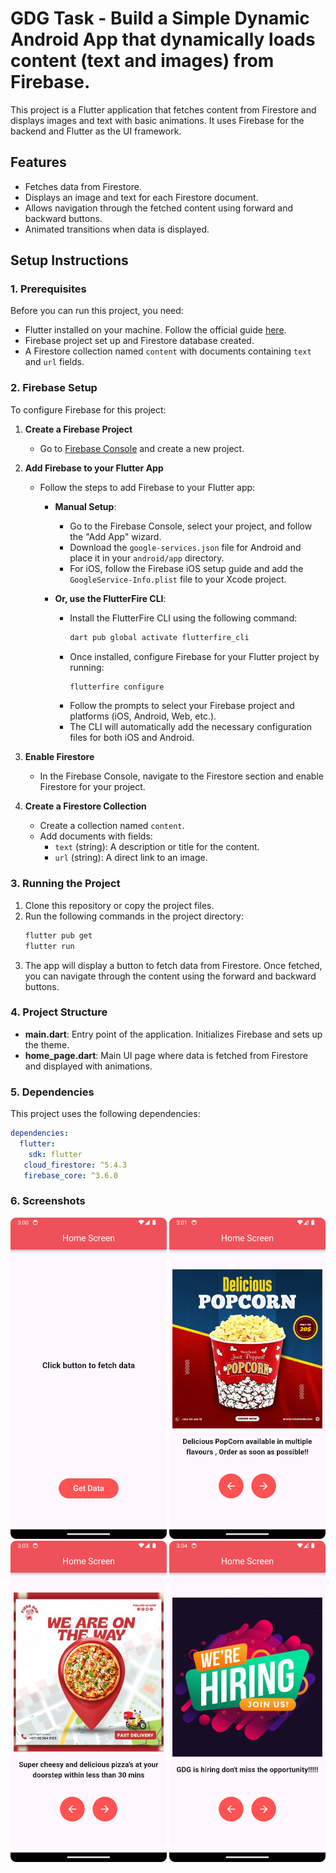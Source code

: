 # GDG Task - Build a Simple Dynamic Android App that dynamically loads content (text and images) from Firebase.
This project is a Flutter application that fetches content from Firestore and displays images and text with basic animations. It uses Firebase for the backend and Flutter as the UI framework.

## Features

- Fetches data from Firestore.
- Displays an image and text for each Firestore document.
- Allows navigation through the fetched content using forward and backward buttons.
- Animated transitions when data is displayed.

## Setup Instructions

### 1. Prerequisites

Before you can run this project, you need:

- Flutter installed on your machine. Follow the official guide [here](https://flutter.dev/docs/get-started/install).
- Firebase project set up and Firestore database created.
- A Firestore collection named `content` with documents containing `text` and `url` fields.

### 2. Firebase Setup

To configure Firebase for this project:

1. **Create a Firebase Project**
    - Go to [Firebase Console](https://console.firebase.google.com/) and create a new project.

2. **Add Firebase to your Flutter App**

   - Follow the steps to add Firebase to your Flutter app:
       - **Manual Setup**:
           - Go to the Firebase Console, select your project, and follow the "Add App" wizard.
           - Download the `google-services.json` file for Android and place it in your `android/app` directory.
           - For iOS, follow the Firebase iOS setup guide and add the `GoogleService-Info.plist` file to your Xcode project.

       - **Or, use the FlutterFire CLI**:
           - Install the FlutterFire CLI using the following command:
               ```bash
               dart pub global activate flutterfire_cli
               ```
           - Once installed, configure Firebase for your Flutter project by running:
               ```bash
               flutterfire configure
               ```
           - Follow the prompts to select your Firebase project and platforms (iOS, Android, Web, etc.).
           - The CLI will automatically add the necessary configuration files for both iOS and Android.

3. **Enable Firestore**
    - In the Firebase Console, navigate to the Firestore section and enable Firestore for your project.

4. **Create a Firestore Collection**
    - Create a collection named `content`.
    - Add documents with fields:
        - `text` (string): A description or title for the content.
        - `url` (string): A direct link to an image.

### 3. Running the Project

1. Clone this repository or copy the project files.
2. Run the following commands in the project directory:
   ```bash
   flutter pub get
   flutter run
3. The app will display a button to fetch data from Firestore. Once fetched, you can navigate through the content using the forward and backward buttons.

### 4. Project Structure

- **main.dart**: Entry point of the application. Initializes Firebase and sets up the theme.
- **home_page.dart**: Main UI page where data is fetched from Firestore and displayed with animations.

### 5. Dependencies

This project uses the following dependencies:

```yaml
dependencies:
  flutter:
    sdk: flutter
   cloud_firestore: ^5.4.3
   firebase_core: ^3.6.0 
   ```

### 6. Screenshots

<div align="center">
  <img src="https://github.com/aarsh-hadap19/gdg-task/blob/main/screenshots/getData.png" alt="Get Data Button" width="250" height="auto">
  <img src="https://github.com/aarsh-hadap19/gdg-task/blob/main/screenshots/img1.png" alt="Screen 1" width="250" height="auto">
</div>

<div align="center">
  <img src="https://github.com/aarsh-hadap19/gdg-task/blob/main/screenshots/img2.png" alt="Screen 2" width="250" height="auto">
  <img src="https://github.com/aarsh-hadap19/gdg-task/blob/main/screenshots/img3.png" alt="Screen 3" width="250" height="auto">
</div>
